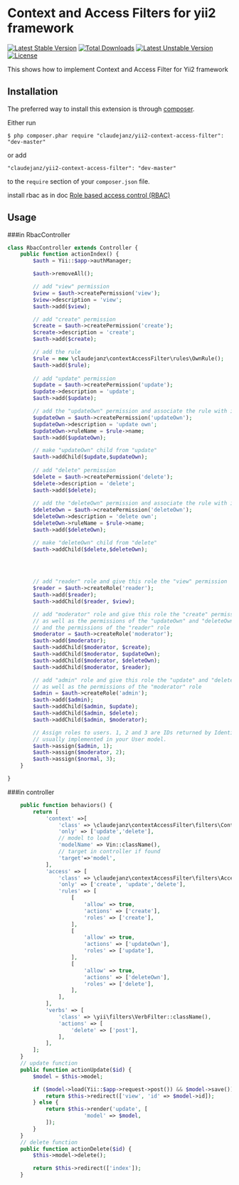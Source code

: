 Context and Access Filters for yii2 framework
=============================================

[![Latest Stable Version](https://poser.pugx.org/claudejanz/yii2-context-access-filter/v/stable.svg)](https://packagist.org/packages/claudejanz/yii2-context-access-filter) [![Total Downloads](https://poser.pugx.org/claudejanz/yii2-context-access-filter/downloads.svg)](https://packagist.org/packages/claudejanz/yii2-context-access-filter) [![Latest Unstable Version](https://poser.pugx.org/claudejanz/yii2-context-access-filter/v/unstable.svg)](https://packagist.org/packages/claudejanz/yii2-context-access-filter) [![License](https://poser.pugx.org/claudejanz/yii2-context-access-filter/license.svg)](https://packagist.org/packages/claudejanz/yii2-context-access-filter)


This shows how to implement Context and Access Filter for Yii2 framework

## Installation

The preferred way to install this extension is through [composer](http://getcomposer.org/download/).

Either run

```
$ php composer.phar require "claudejanz/yii2-context-access-filter": "dev-master"
```

or add

```
"claudejanz/yii2-context-access-filter": "dev-master"
```

to the ```require``` section of your `composer.json` file.

install rbac as in doc [Role based access control (RBAC) ](http://www.yiiframework.com/doc-2.0/guide-authorization.html#role-based-access-control-rbac)

## Usage

###in RbacController

```php
class RbacController extends Controller {
    public function actionIndex() {
        $auth = Yii::$app->authManager;

        $auth->removeAll();

        // add "view" permission
        $view = $auth->createPermission('view');
        $view->description = 'view';
        $auth->add($view);

        // add "create" permission
        $create = $auth->createPermission('create');
        $create->description = 'create';
        $auth->add($create);

        // add the rule
        $rule = new \claudejanz\contextAccessFilter\rules\OwnRule();
        $auth->add($rule);
        
        // add "update" permission
        $update = $auth->createPermission('update');
        $update->description = 'update';
        $auth->add($update);

        // add the "updateOwn" permission and associate the rule with it.
        $updateOwn = $auth->createPermission('updateOwn');
        $updateOwn->description = 'update own';
        $updateOwn->ruleName = $rule->name;
        $auth->add($updateOwn);

        // make "updateOwn" child from "update"
        $auth->addChild($update,$updateOwn);
        
        // add "delete" permission
        $delete = $auth->createPermission('delete');
        $delete->description = 'delete';
        $auth->add($delete);
        
        // add the "deleteOwn" permission and associate the rule with it.
        $deleteOwn = $auth->createPermission('deleteOwn');
        $deleteOwn->description = 'delete own';
        $deleteOwn->ruleName = $rule->name;
        $auth->add($deleteOwn);

        // make "deleteOwn" child from "delete"
        $auth->addChild($delete,$deleteOwn);
        
        


        // add "reader" role and give this role the "view" permission
        $reader = $auth->createRole('reader');
        $auth->add($reader);
        $auth->addChild($reader, $view);

        // add "moderator" role and give this role the "create" permission
        // as well as the permissions of the "updateOwn" and "deleteOwn" role
        // and the permissions of the "reader" role
        $moderator = $auth->createRole('moderator');
        $auth->add($moderator);
        $auth->addChild($moderator, $create);
        $auth->addChild($moderator, $updateOwn);
        $auth->addChild($moderator, $deleteOwn);
        $auth->addChild($moderator, $reader);

        // add "admin" role and give this role the "update" and "delete" permission
        // as well as the permissions of the "moderator" role
        $admin = $auth->createRole('admin');
        $auth->add($admin);
        $auth->addChild($admin, $update);
        $auth->addChild($admin, $delete);
        $auth->addChild($admin, $moderator);

        // Assign roles to users. 1, 2 and 3 are IDs returned by IdentityInterface::getId()
        // usually implemented in your User model.
        $auth->assign($admin, 1);
        $auth->assign($moderator, 2);
        $auth->assign($normal, 3);
    }

}
```

###in controller

```php
    public function behaviors() {
        return [
            'context' =>[
                'class' => \claudejanz\contextAccessFilter\filters\ContextFilter::className(),
                'only' => ['update','delete'],
                // model to load
                'modelName' => Vin::className(),
                // target in controller if found
                'target'=>'model',
            ],
            'access' => [
                'class' => \claudejanz\contextAccessFilter\filters\AccessControl::className(),
                'only' => ['create', 'update','delete'],
                'rules' => [
                    [
                        'allow' => true,
                        'actions' => ['create'],
                        'roles' => ['create'],
                    ],
                    [
                        'allow' => true,
                        'actions' => ['updateOwn'],
                        'roles' => ['update'],
                    ],
                    [
                        'allow' => true,
                        'actions' => ['deleteOwn'],
                        'roles' => ['delete'],
                    ],
                ],
            ],
            'verbs' => [
                'class' => \yii\filters\VerbFilter::className(),
                'actions' => [
                    'delete' => ['post'],
                ],
            ],
        ];
    }
    // update function
    public function actionUpdate($id) {
        $model = $this->model;

        if ($model->load(Yii::$app->request->post()) && $model->save()) {
            return $this->redirect(['view', 'id' => $model->id]);
        } else {
            return $this->render('update', [
                        'model' => $model,
            ]);
        }
    }
    // delete function 
    public function actionDelete($id) {
        $this->model->delete();

        return $this->redirect(['index']);
    }
```


